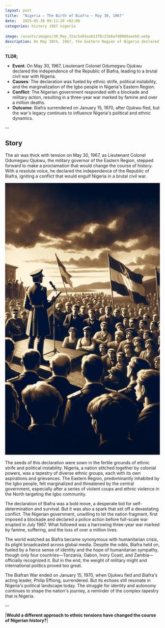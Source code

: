 ```yaml
---
layout: post
title:  "Nigeria – The Birth of Biafra – May 30, 1967"
date:   2025-05-30 09:11:20 +02:00
categories: history 1967 nigeria

image: /assets/images/30_May_32ac5a91ea61370c21b6af40008aaeb8.webp
description: On May 30th, 1967, the Eastern Region of Nigeria declared itself the independent Republic of Biafra, leading to the Nigerian Civil War.
---
```


**TLDR;**
- **Event**: On May 30, 1967, Lieutenant Colonel Odumegwu Ojukwu declared the independence of the Republic of Biafra, leading to a brutal civil war with Nigeria.
- **Causes**: The declaration was fueled by ethnic strife, political instability, and the marginalization of the Igbo people in Nigeria's Eastern Region.
- **Conflict**: The Nigerian government responded with a blockade and military action, resulting in a three-year war marked by famine and over a million deaths.
- **Outcome**: Biafra surrendered on January 15, 1970, after Ojukwu fled, but the war's legacy continues to influence Nigeria's political and ethnic dynamics.

--


## Story
The air was thick with tension on May 30, 1967, as Lieutenant Colonel Odumegwu Ojukwu, the military governor of the Eastern Region, stepped forward to make a proclamation that would change the course of history. With a resolute voice, he declared the independence of the Republic of Biafra, igniting a conflict that would engulf Nigeria in a brutal civil war.

![Image](/assets/images/30_May_32ac5a91ea61370c21b6af40008aaeb8.webp)

The seeds of this declaration were sown in the fertile grounds of ethnic strife and political instability. Nigeria, a nation stitched together by colonial powers, was a tapestry of diverse ethnic groups, each with its own aspirations and grievances. The Eastern Region, predominantly inhabited by the Igbo people, felt marginalized and threatened by the central government, especially after a series of violent coups and ethnic violence in the North targeting the Igbo community.

The declaration of Biafra was a bold move, a desperate bid for self-determination and survival. But it was also a spark that set off a devastating conflict. The Nigerian government, unwilling to let the nation fragment, first imposed a blockade and declared a police action before full-scale war erupted in July 1967. What followed was a harrowing three-year war marked by famine, suffering, and the loss of over a million lives.

The world watched as Biafra became synonymous with humanitarian crisis, its plight broadcasted across global media. Despite the odds, Biafra held on, fueled by a fierce sense of identity and the hope of humanitarian sympathy, though only four countries—Tanzania, Gabon, Ivory Coast, and Zambia—officially recognized it. But in the end, the weight of military might and international politics proved too great.

The Biafran War ended on January 15, 1970, when Ojukwu fled and Biafra's acting leader, Philip Effiong, surrendered. But its echoes still resonate in Nigeria's political landscape today. The struggle for identity and autonomy continues to shape the nation's journey, a reminder of the complex tapestry that is Nigeria.


--

|**Would a different approach to ethnic tensions have changed the course of Nigerian history?**|

